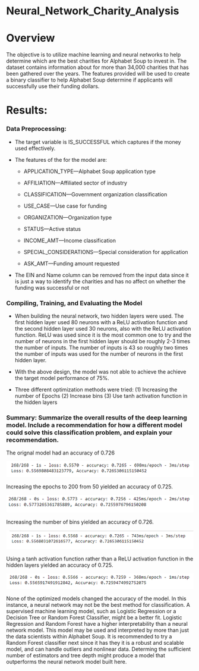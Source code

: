 # Neural_Network_Charity_Analysis

# Overview

The objective is to utilize machine learning and neural networks to help determine which are the best charities for Alphabet Soup to invest in. The dataset contains information about for more than 34,000 charities that has been gathered over the years. The features provided will be used to create a binary classifier to help Alphabet Soup determine if applicants will successfully use their funding dollars. 

# Results: 

### Data Preprocessing: 

- The target variable is IS_SUCCESSFUL which captures if the money used effectively.

- The features of the for the model are: 

    - APPLICATION_TYPE—Alphabet Soup application type

    - AFFILIATION—Affiliated sector of industry

    - CLASSIFICATION—Government organization classification

    - USE_CASE—Use case for funding

    - ORGANIZATION—Organization type

    - STATUS—Active status

    - INCOME_AMT—Income classification

    - SPECIAL_CONSIDERATIONS—Special consideration for application

    - ASK_AMT—Funding amount requested

- The EIN and Name column can be removed from the input data since it is just a way to identify the charities and has no affect on whether the funding was successful or not

### Compiling, Training, and Evaluating the Model

- When building the neural network, two hidden layers were used. The first hidden layer used 80 neurons with a ReLU activation function and the second hidden layer used 30 neurons, also with the ReLU activation function. ReLU was used since it is the most common one to try and the number of neurons in the first hidden layer should be roughly 2-3 times the number of inputs. The number of inputs is 43 so roughly two times the number of inputs was used for the number of neurons in the first hidden layer. 

- With the above design, the model was not able to achieve the achieve the target model performance of 75%. 

- Three different optimization methods were tried: 
(1) Increasing the number of Epochs
(2) Increase bins
(3) Use tanh activation function in the hidden layers

### Summary: Summarize the overall results of the deep learning model. Include a recommendation for how a different model could solve this classification problem, and explain your recommendation.

The orignal model had an accuracy of 0.726

![Original Model](analysis/Original.PNG)

Increasing the epochs to 200 from 50 yielded an accuracy of 0.725. 

![Increasing Epochs](analysis/Increasing_Epochs.PNG)

Increasing the number of bins yielded an accuracy of 0.726. 

![Increasing Bins](analysis/Increasing_Number_of_Bins.PNG)

Using a tanh activation function rather than a ReLU activation function in the hidden layers yielded an accuracy of 0.725. 

![tanh](analysis/tanh.png)


None of the optimized models changed the accuracy of the model. In this instance, a neural network may not be the best method for classification. A supervised machine learning model, such as Logistic Regression or a Decision Tree or Random Forest Classifier, might be a better fit. Logistic Regression and Random Forest have a higher interpretability than a neural network model. This model may be used and interpreted by more than just the data scientists within Alphabet Soup. It is recommended to try a Random Forest classifier next since it has they it is a robust and scalable model, and can handle outliers and nonlinear data. Determing the sufficient number of estimators and tree depth might produce a model that outperforms the neural network model built here. 